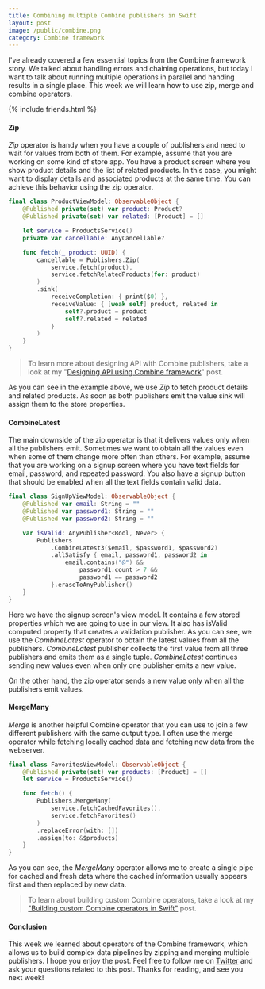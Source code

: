 ```yaml
---
title: Combining multiple Combine publishers in Swift
layout: post
image: /public/combine.png
category: Combine framework
---
```


I've already covered a few essential topics from the Combine framework story. We talked about handling errors and chaining operations, but today I want to talk about running multiple operations in parallel and handing results in a single place. This week we will learn how to use zip, merge and combine operators.

{% include friends.html %}

#### Zip
*Zip* operator is handy when you have a couple of publishers and need to wait for values from both of them. For example, assume that you are working on some kind of store app. You have a product screen where you show product details and the list of related products. In this case, you might want to display details and associated products at the same time. You can achieve this behavior using the zip operator.

```swift
final class ProductViewModel: ObservableObject {
    @Published private(set) var product: Product?
    @Published private(set) var related: [Product] = []

    let service = ProductsService()
    private var cancellable: AnyCancellable?

    func fetch(_ product: UUID) {
        cancellable = Publishers.Zip(
            service.fetch(product),
            service.fetchRelatedProducts(for: product)
        )
        .sink(
            receiveCompletion: { print($0) },
            receiveValue: { [weak self] product, related in
                self?.product = product
                self?.related = related
            }
        )
    }
}
```

> To learn more about designing API with Combine publishers, take a look at my "[Designing API using Combine framework](/2021/04/07/designing-api-using-combine-framework/)" post.

As you can see in the example above, we use *Zip* to fetch product details and related products. As soon as both publishers emit the value sink will assign them to the store properties.

#### CombineLatest
The main downside of the zip operator is that it delivers values only when all the publishers emit. Sometimes we want to obtain all the values even when some of them change more often than others. For example, assume that you are working on a signup screen where you have text fields for email, password, and repeated password. You also have a signup button that should be enabled when all the text fields contain valid data.

```swift
final class SignUpViewModel: ObservableObject {
    @Published var email: String = ""
    @Published var password1: String = ""
    @Published var password2: String = ""

    var isValid: AnyPublisher<Bool, Never> {
        Publishers
            .CombineLatest3($email, $password1, $password2)
            .allSatisfy { email, password1, password2 in
                email.contains("@") &&
                    password1.count > 7 &&
                    password1 == password2
            }.eraseToAnyPublisher()
    }
}
```

Here we have the signup screen's view model. It contains a few stored properties which we are going to use in our view. It also has isValid computed property that creates a validation publisher. As you can see, we use the *CombineLatest* operator to obtain the latest values from all the publishers. *CombineLatest* publisher collects the first value from all three publishers and emits them as a single tuple. *CombineLatest* continues sending new values even when only one publisher emits a new value. 

On the other hand, the zip operator sends a new value only when all the publishers emit values.

#### MergeMany
*Merge* is another helpful Combine operator that you can use to join a few different publishers with the same output type. I often use the merge operator while fetching locally cached data and fetching new data from the webserver.

```swift
final class FavoritesViewModel: ObservableObject {
    @Published private(set) var products: [Product] = []
    let service = ProductsService()

    func fetch() {
        Publishers.MergeMany(
            service.fetchCachedFavorites(),
            service.fetchFavorites()
        )
        .replaceError(with: [])
        .assign(to: &$products)
    }
}
```

As you can see, the *MergeMany* operator allows me to create a single pipe for cached and fresh data where the cached information usually appears first and then replaced by new data. 

> To learn about building custom Combine operators, take a look at my ["Building custom Combine operators in Swift"](/2021/04/28/building-custom-combine-operators-in-swift/) post.

#### Conclusion
This week we learned about operators of the Combine framework, which allows us to build complex data pipelines by zipping and merging multiple publishers. I hope you enjoy the post. Feel free to follow me on [Twitter](https://twitter.com/mecid) and ask your questions related to this post. Thanks for reading, and see you next week!